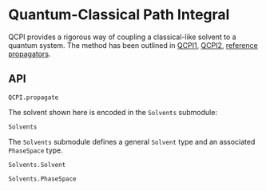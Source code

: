 # Quantum-Classical Path Integral

QCPI provides a rigorous way of coupling a classical-like solvent to a quantum system. The method has been outlined in [QCPI1](https://dx.doi.org/10.1063/1.4767931), [QCPI2](https://dx.doi.org/10.1063/1.4767980), [reference propagators](https://dx.doi.org/10.1063/1.4767980).

## API
```@docs
QCPI.propagate
```

The solvent shown here is encoded in the `Solvents` submodule:
```@docs
Solvents
```

The `Solvents` submodule defines a general `Solvent` type and an associated `PhaseSpace` type.
```@docs
Solvents.Solvent
```

```@docs
Solvents.PhaseSpace
```